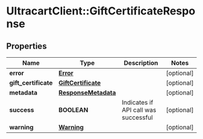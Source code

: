 # UltracartClient::GiftCertificateResponse

## Properties
Name | Type | Description | Notes
------------ | ------------- | ------------- | -------------
**error** | [**Error**](Error.md) |  | [optional] 
**gift_certificate** | [**GiftCertificate**](GiftCertificate.md) |  | [optional] 
**metadata** | [**ResponseMetadata**](ResponseMetadata.md) |  | [optional] 
**success** | **BOOLEAN** | Indicates if API call was successful | [optional] 
**warning** | [**Warning**](Warning.md) |  | [optional] 


